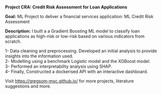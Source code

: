**Project CRA: Credit Risk Assessment for Loan Applications**

**Goal:** ML Project to deliver a financial services application: ML Credit Risk Assessment

**Description:** I built a a Gradient Boosting ML model to classify loan applications as high-risk or low-risk based on various indicators from scratch. 

1- Data cleaning and preprocessing. Developed an initial analysis to provide insights into the information used. <br>
2- Modelling using a benchmark Logistic model and the XGBoost model.<br>
3- Performed an interpretability analysis using SHAP. <br>
4- Finally, Constructed a dockerised API with an interactive dashboard.<br>

Visit https://gregsom-msc.github.io/ for more projects, literature suggestions and more.
